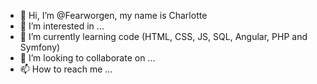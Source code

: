 - 👋 Hi, I’m @Fearworgen, my name is Charlotte
- 👀 I’m interested in ...
- 🌱 I’m currently learning code (HTML, CSS, JS, SQL, Angular, PHP and Symfony)
- 💞️ I’m looking to collaborate on ...
- 📫 How to reach me ...

<!---
Fearworgen/Fearworgen is a ✨ special ✨ repository because its `README.md` (this file) appears on your GitHub profile.
You can click the Preview link to take a look at your changes.
--->
